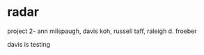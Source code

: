 radar
=====

project 2- ann milspaugh, davis koh, russell taff, raleigh d. froeber

davis is testing
